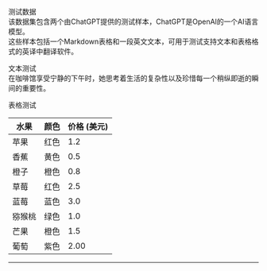 测试数据  
该数据集包含两个由ChatGPT提供的测试样本，ChatGPT是OpenAI的一个AI语言模型。  
这些样本包括一个Markdown表格和一段英文文本，可用于测试支持文本和表格格式的英译中翻译软件。  

文本测试  
在咖啡馆享受宁静的下午时，她思考着生活的复杂性以及珍惜每一个稍纵即逝的瞬间的重要性。  

表格测试  

| 水果 | 颜色 | 价格 (美元) |
| --- | --- | --- |
| 苹果 | 红色 | 1.2 |
| 香蕉 | 黄色 | 0.5 |
| 橙子 | 橙色 | 0.8 |
| 草莓 | 红色 | 2.5 |
| 蓝莓 | 蓝色 | 3.0 |
| 猕猴桃 | 绿色 | 1.0 |
| 芒果 | 橙色 | 1.5 |
| 葡萄 | 紫色 | 2.00 |

---

